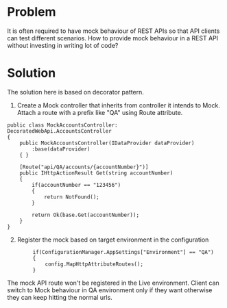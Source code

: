 # Problem 

It is often required to have mock behaviour of REST APIs so that API clients can test different scenarios. How to provide mock behaviour in a REST API without investing in writing lot of code?

# Solution

The solution here is based on decorator pattern. 

  1. Create a Mock controller that inherits from controller it intends to Mock. Attach a route with a prefix like "QA" using Route attribute.
 
    public class MockAccountsController: DecoratedWebApi.AccountsController
    {
        public MockAccountsController(IDataProvider dataProvider)
            :base(dataProvider)
        { }

        [Route("api/QA/accounts/{accountNumber}")]
        public IHttpActionResult Get(string accountNumber)
        {
            if(accountNumber == "123456")
            {
                return NotFound();
            }

            return Ok(base.Get(accountNumber));
        }
    }

2. Register the mock based on target environment in the configuration

            if(ConfigurationManager.AppSettings["Environment"] == "QA")
            {
                config.MapHttpAttributeRoutes();                
            }


The mock API route won't be registered in the Live environment. Client can switch to Mock behaviour in QA environment only if they want otherwise they can keep hitting the normal urls.

